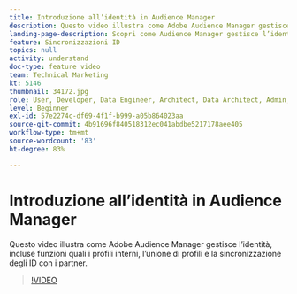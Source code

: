 ```yaml
---
title: Introduzione all’identità in Audience Manager
description: Questo video illustra come Adobe Audience Manager gestisce l’identità, incluse funzioni quali i profili interni, l’unione di profili e la sincronizzazione degli ID con i partner.
landing-page-description: Scopri come Audience Manager gestisce l’identità, incluse funzioni quali i profili interni, l’unione di profili e la sincronizzazione degli ID con i partner.
feature: Sincronizzazioni ID
topics: null
activity: understand
doc-type: feature video
team: Technical Marketing
kt: 5146
thumbnail: 34172.jpg
role: User, Developer, Data Engineer, Architect, Data Architect, Admin, Leader
level: Beginner
exl-id: 57e2274c-df69-4f1f-b999-a05b864023aa
source-git-commit: 4b91696f840518312ec041abdbe5217178aee405
workflow-type: tm+mt
source-wordcount: '83'
ht-degree: 83%

---
```


# Introduzione all’identità in Audience Manager

Questo video illustra come Adobe Audience Manager gestisce l’identità, incluse funzioni quali i profili interni, l’unione di profili e la sincronizzazione degli ID con i partner.

>[!VIDEO](https://video.tv.adobe.com/v/34172/?quality=12)
